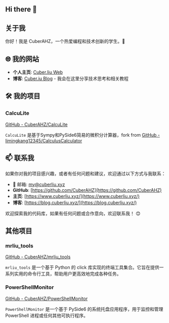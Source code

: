 ## Hi there 👋

## 关于我

你好！我是 CuberAHZ，一个热爱编程和技术创新的学生。👋

## 🌐 我的网站

- **个人主页**: [Cuber.liu Web](https://www.cuberliu.xyz/)
- **博客**: [Cuber.iu Blog](https://blog.cuberliu.xyz/) - 我会在这里分享技术思考和相关教程

## 🛠️ 我的项目

### CalcuLite
[GitHub - CuberAHZ/CalcuLite](https://github.com/CuberAHZ/CalcuLite)

`CalcuLite` 是基于Sympy和PySide6简易的微积分计算器，fork from [GitHub - limingkang12345/CalculusCalculator](https://github.com/limingkang12345/CalculusCalculator)

## 📫 联系我

如果你对我的项目感兴趣，或者有任何问题和建议，欢迎通过以下方式与我联系：

- 📧 邮箱: my@cuberliu.xyz
- **GitHub**: [https://github.com/CuberAHZ](https://github.com/CuberAHZ)
- **主页**: [https://www.cuberliu.xyz/](https://www.cuberliu.xyz/)
- **博客**: [https://blog.cuberliu.xyz/](https://blog.cuberliu.xyz/)

欢迎探索我的代码库，如果有任何问题或合作意向，欢迎联系我！ 😊


## 其他项目

### mrliu_tools
[GitHub - CuberAHZ/mrliu_tools](https://github.com/CuberAHZ/mrliu_tools)

`mrliu_tools` 是一个基于 Python 的 click 库实现的终端工具集合。它旨在提供一系列实用的命令行工具，帮助用户更高效地完成各种任务。

### PowerShellMonitor
[GitHub - CuberAHZ/PowerShellMonitor](https://github.com/CuberAHZ/PowerShellMonitor)

`PowerShellMonitor` 是一个基于 PySide6 的系统托盘应用程序，用于监控和管理 PowerShell 进程或任何其他可执行程序。
